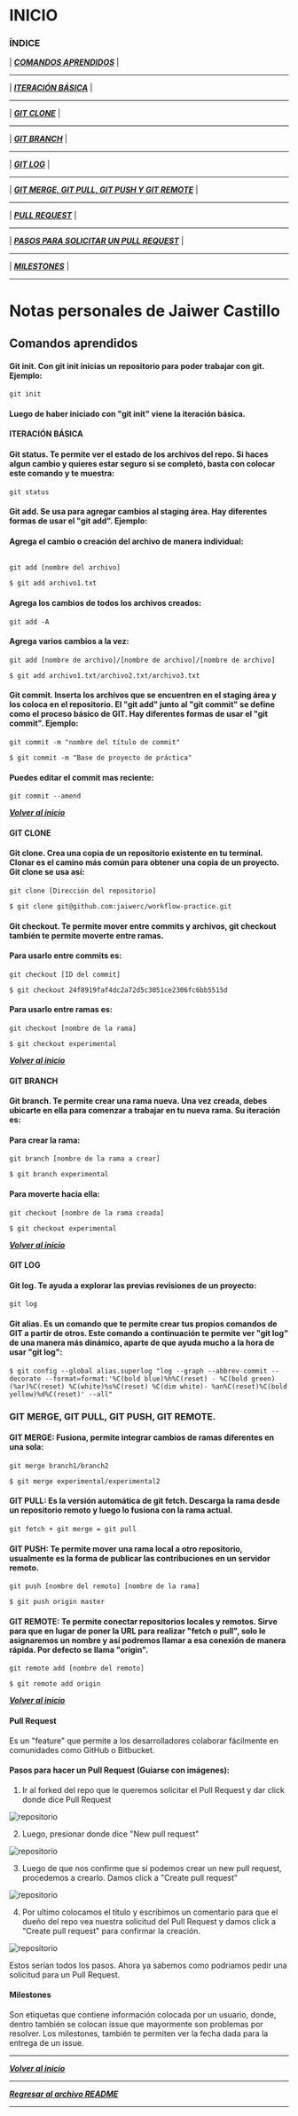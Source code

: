 # INICIO

### ÍNDICE	

| ***[COMANDOS APRENDIDOS](#comandos-aprendidos)*** |

----------------------------
| ***[ITERACIÓN BÁSICA](#iteración-básica)*** |

----------------------------
| ***[GIT CLONE](#git-clone)*** |

----------------------------
| ***[GIT BRANCH](#git-branch)*** |

----------------------------
| ***[GIT LOG](#git-log)*** |

----------------------------
| ***[GIT MERGE, GIT PULL, GIT PUSH Y GIT REMOTE](#git-merge-git-pull-git-push-git-remote)*** |

----------------------------
|  ***[PULL REQUEST](#pull-request)*** |

----------------------------
|  ***[PASOS PARA SOLICITAR UN PULL REQUEST](#pasos-para-hacer-un-pull-request-guiarse-con-imágenes)*** |

----------------------------
| ***[MILESTONES](#milestones)*** |

----------------------------------------
# Notas personales de Jaiwer Castillo

<a name= "#comandos-aprendidos"></a> 

## Comandos aprendidos

#### Git init. Con git init inicias un repositorio para poder trabajar con git. Ejemplo:
```Shell 
git init
```

#### Luego de haber iniciado con "git init" viene la iteración básica. 

<a name= "#iteracion-basica"></a> 

#### ITERACIÓN BÁSICA

#### Git status. Te permite ver el estado de los archivos del repo. Si haces algun cambio y quieres estar seguro si se completó, basta con colocar este comando y te muestra: 
```Shell
git status
```
#### Git add. Se usa para agregar cambios al staging área. Hay diferentes formas de usar el "git add". Ejemplo: 

#### Agrega el cambio o creación del archivo de manera individual:
```Shell

git add [nombre del archivo] 

$ git add archivo1.txt
```
#### Agrega los cambios de todos los archivos creados:
```Shell
git add -A
```
#### Agrega varios cambios a la vez:
```Shell
git add [nombre de archivo]/[nombre de archivo]/[nombre de archivo]

$ git add archivo1.txt/archivo2.txt/archivo3.txt
```

#### Git commit. Inserta los archivos que se encuentren en el staging área y los coloca en el repositorio. El "git add" junto al "git commit" se define como el proceso básico de GIT. Hay diferentes formas de usar el "git commit". Ejemplo:
```Shell 
git commit -m "nombre del título de commit"

$ git commit -m "Base de proyecto de práctica"  
```

#### Puedes editar el commit mas reciente: 
```Shell 
git commit --amend 
```

***[Volver al inicio](#inicio)***

<a name= "#git-clone"></a> 

#### GIT CLONE

#### Git clone. Crea una copia de un repositorio existente en tu terminal. Clonar es el camino más común para obtener una copia de un proyecto. Git clone se usa así: 
```Shell
git clone [Dirección del repositorio]

$ git clone git@github.com:jaiwerc/workflow-practice.git
```
#### Git checkout. Te permite mover entre commits y archivos, git checkout también te permite moverte entre ramas.

#### Para usarlo entre commits es:
```Shell
git checkout [ID del commit]

$ git checkout 24f8919faf4dc2a72d5c3051ce2306fc6bb5515d
```
#### Para usarlo entre ramas es:
```Shell
git checkout [nombre de la rama]

$ git checkout experimental
```
***[Volver al inicio](#inicio)*** 

<a name= "#git-branch"></a> 

#### GIT BRANCH

#### Git branch. Te permite crear una rama nueva. Una vez creada, debes ubicarte en ella para comenzar a trabajar en tu nueva rama. Su iteración es: 

#### Para crear la rama:
```Shell 
git branch [nombre de la rama a crear]

$ git branch experimental
```

#### Para moverte hacia ella:
```Shell
git checkout [nombre de la rama creada]  

$ git checkout experimental 
```

***[Volver al inicio](#inicio)***

<a name= "#git-log"></a> 

#### GIT LOG

#### Git log. Te ayuda a explorar las previas revisiones de un proyecto: 
```Shell 
git log
```

#### Git alias. Es un comando que te permite crear tus propios comandos de GIT a partir de otros. Este comando a continuación te permite ver "git log" de una manera más dinámico, aparte de que ayuda mucho a la hora de usar "git log":
```Shell
$ git config --global alias.superlog "log --graph --abbrev-commit --decorate --format=format:'%C(bold blue)%h%C(reset) - %C(bold green)(%ar)%C(reset) %C(white)%s%C(reset) %C(dim white)- %an%C(reset)%C(bold yellow)%d%C(reset)' --all"
```

<a name= "#git-merge-git-pull-git-push-git-remote"></a> 

### GIT MERGE, GIT PULL, GIT PUSH, GIT REMOTE.

#### GIT MERGE: Fusiona, permite integrar cambios de ramas diferentes en una sola: 
```Shell
git merge branch1/branch2

$ git merge experimental/experimental2
``` 

#### GIT PULL: Es la versión automática de git fetch. Descarga la rama desde un repositorio remoto y luego lo fusiona con la rama actual.
```Shell 
git fetch + git merge = git pull
```
#### GIT PUSH: Te permite mover una rama local a otro repositorio, usualmente es la forma de publicar las contribuciones en un servidor remoto.
```Shell
git push [nombre del remoto] [nombre de la rama]

$ git push origin master
```

#### GIT REMOTE: Te permite conectar repositorios locales y remotos. Sirve para que en lugar de poner la URL para realizar "fetch o pull", solo le asignaremos un nombre y así podremos llamar a esa conexión de manera rápida. Por defecto se llama "origin".
```Shell 
git remote add [nombre del remoto]

$ git remote add origin
```

***[Volver al inicio](#inicio)***

<a name="#pull-request"></a>

#### Pull Request

Es un "feature" que permite a los desarrolladores colaborar fácilmente en comunidades como GitHub o Bitbucket. 

<a name="#pasos-para-hacer-un-pull-request"></a>

#### Pasos para hacer un Pull Request (Guiarse con imágenes):

1. Ir al forked del repo que le queremos solicitar el Pull Request y dar click donde dice Pull Request

![repositorio](img/7._.jpg)

2. Luego, presionar donde dice "New pull request"

![repositorio](img/8._.jpg)

3. Luego de que nos confirme que sí podemos crear un new pull request, procedemos a crearlo. Damos click a "Create pull request"  

![repositorio](img/9._.jpg)

4. Por ultimo colocamos el título y escribimos un comentario para que el dueño del repo vea nuestra solicitud del Pull Request y damos click a "Create pull request" para confirmar la creación.

![repositorio](img/10._.jpg)

Estos serían todos los pasos. Ahora ya sabemos como podriamos pedir una solicitud para un Pull Request.

<a name="#milestones"></a>

#### Milestones

Son etiquetas que contiene información colocada por un usuario, donde, dentro también se colocan issue que mayormente son problemas por resolver. Los milestones, también te permiten ver la fecha dada para la entrega de un issue. 


--------------------------------------------------------

***[Volver al inicio](#inicio)***

--------------------------------------------------------

***[Regresar al archivo README](README.md)***

--------------------------------------------------------

